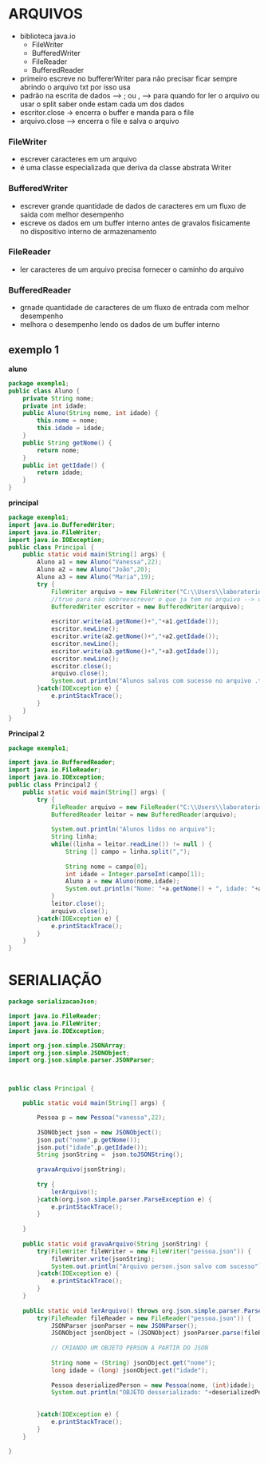 # ARQUIVOS 
* biblioteca java.io
    * FileWriter
    * BufferedWriter
    * FileReader
    * BufferedReader
* primeiro escreve no buffererWriter para não precisar ficar sempre abrindo o arquivo txt por isso usa
* padrão na escrita de dados --> ; ou , --> para quando for ler o arquivo ou usar o split saber onde estam cada um dos dados
* escritor.close -> encerra o buffer e manda para o file
* arquivo.close --> encerra o file e salva o arquivo
### FileWriter
* escrever caracteres em um arquivo
* é uma classe especializada que deriva da classe abstrata Writer
### BufferedWriter
* escrever grande quantidade de dados de caracteres em um fluxo de saida com melhor desempenho
* escreve os dados em um buffer interno antes de gravalos fisicamente no dispositivo interno de armazenamento
### FileReader
* ler caracteres de um arquivo precisa fornecer o caminho do arquivo
### BufferedReader
* grnade quantidade de caracteres de um fluxo de entrada com melhor desempenho
* melhora o desempenho lendo os dados de um buffer interno

## exemplo 1
**aluno**
```java
package exemplo1;
public class Aluno {
	private String nome;
	private int idade;
	public Aluno(String nome, int idade) {
		this.nome = nome;
		this.idade = idade;
	}
	public String getNome() {
		return nome;
	}
	public int getIdade() {
		return idade;
	}
}

```
**principal**
``` java
package exemplo1;
import java.io.BufferedWriter;
import java.io.FileWriter;
import java.io.IOException;
public class Principal {
	public static void main(String[] args) {
		Aluno a1 = new Aluno("Vanessa",22);
		Aluno a2 = new Aluno("João",20);
		Aluno a3 = new Aluno("Maria",19);
		try {
			FileWriter arquivo = new FileWriter("C:\\Users\\laboratorio\\eclipse-workspace\\arquivos\\src\\exemplo1\\alunos.txt", true);
			//true para não sobreescrever o que ja tem no arquivo --> dessa forma ele sempre adiciona os novos dados no final do arquivo um append
			BufferedWriter escritor = new BufferedWriter(arquivo);
			
			escritor.write(a1.getNome()+","+a1.getIdade());
			escritor.newLine();
			escritor.write(a2.getNome()+","+a2.getIdade());
			escritor.newLine();
			escritor.write(a3.getNome()+","+a3.getIdade());
			escritor.newLine();
			escritor.close();
			arquivo.close();
			System.out.println("Alunos salvos com sucesso no arquivo .txt");
		}catch(IOException e) {
			e.printStackTrace();
		}
	}
}

```
**Principal 2**
```.java
package exemplo1;

import java.io.BufferedReader;
import java.io.FileReader;
import java.io.IOException;
public class Principal2 {
	public static void main(String[] args) {
		try {
			FileReader arquivo = new FileReader("C:\\Users\\laboratorio\\eclipse-workspace\\arquivos\\src\\exemplo1\\alunos.txt");
			BufferedReader leitor = new BufferedReader(arquivo);
			
			System.out.println("Alunos lidos no arquivo");
			String linha;
			while((linha = leitor.readLine()) != null ) {
				String [] campo = linha.split(",");
				
				String nome = campo[0];
				int idade = Integer.parseInt(campo[1]);
				Aluno a = new Aluno(nome,idade);
				System.out.println("Nome: "+a.getNome() + ", idade: "+a.getIdade());
			}
			leitor.close();
			arquivo.close();			
		}catch(IOException e) {
			e.printStackTrace();
		}
	}
}

```
# SERIALIAÇÃO
``` .java
package serializacaoJson;

import java.io.FileReader;
import java.io.FileWriter;
import java.io.IOException;

import org.json.simple.JSONArray;
import org.json.simple.JSONObject;
import org.json.simple.parser.JSONParser;



public class Principal {

	public static void main(String[] args) {

		Pessoa p = new Pessoa("vanessa",22);
		
		JSONObject json = new JSONObject();
		json.put("nome",p.getNome());
		json.put("idade",p.getIdade());
		String jsonString =  json.toJSONString();
		
		gravaArquivo(jsonString);
		
		try {
			lerArquivo();
		}catch(org.json.simple.parser.ParseException e) {
			e.printStackTrace();
		}
		
	}
	
	public static void gravaArquivo(String jsonString) {
		try(FileWriter fileWriter = new FileWriter("pessoa.json")) {
			fileWriter.write(jsonString);
			System.out.println("Arquivo person.json salvo com sucesso");
		}catch(IOException e) {
			e.printStackTrace();
		}
	}
	
	public static void lerArquivo() throws org.json.simple.parser.ParseException  {
		try(FileReader fileReader = new FileReader("pessoa.json")) {
			JSONParser jsonParser = new JSONParser();
			JSONObject jsonObject = (JSONObject) jsonParser.parse(fileReader);
			
			// CRIANDO UM OBJETO PERSON A PARTIR DO JSON
					
			String nome = (String) jsonObject.get("nome");
			long idade = (long) jsonObject.get("idade");
			
			Pessoa deserializedPerson = new Pessoa(nome, (int)idade);
			System.out.println("OBJETO desserializado: "+deserializedPerson);

			
		}catch(IOException e) {
			e.printStackTrace();
		}
	}

}

``` 
